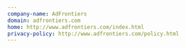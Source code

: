 ```yaml
---
company-name: AdFrontiers
domain: adfrontiers.com
home: http://www.adfrontiers.com/index.html
privacy-policy: http://www.adfrontiers.com/policy.html
---
```




